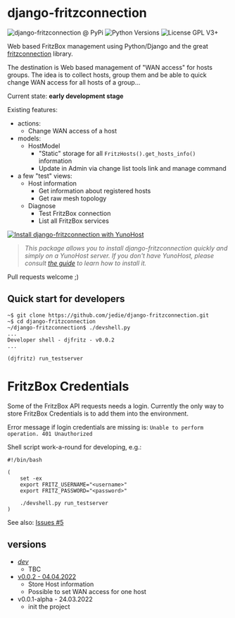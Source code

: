 # django-fritzconnection

![django-fritzconnection @ PyPi](https://img.shields.io/pypi/v/django-fritzconnection?label=django-fritzconnection%20%40%20PyPi)
![Python Versions](https://img.shields.io/pypi/pyversions/django-fritzconnection)
![License GPL V3+](https://img.shields.io/pypi/l/django-fritzconnection)

Web based FritzBox management using Python/Django and the great [fritzconnection](https://github.com/kbr/fritzconnection) library.

The destination is Web based management of "WAN access" for hosts groups.
The idea is to collect hosts, group them and be able to quick change WAN access for all hosts of a group...

Current state: **early development stage**

Existing features:

* actions:
  * Change WAN access of a host
* models:
  * HostModel
    * "Static" storage for all `FritzHosts().get_hosts_info()` information
    * Update in Admin via change list tools link and manage command
* a few "test" views:
  * Host information
    * Get information about registered hosts
    * Get raw mesh topology
  * Diagnose
    * Test FritzBox connection
    * List all FritzBox services


[![Install django-fritzconnection with YunoHost](https://install-app.yunohost.org/install-with-yunohost.svg)](https://install-app.yunohost.org/?app=django-fritzconnection)

> *This package allows you to install django-fritzconnection quickly and simply on a YunoHost server.
If you don't have YunoHost, please consult [the guide](https://yunohost.org/#/install) to learn how to install it.*

Pull requests welcome ;)


## Quick start for developers

```
~$ git clone https://github.com/jedie/django-fritzconnection.git
~$ cd django-fritzconnection
~/django-fritzconnection$ ./devshell.py
...
Developer shell - djfritz - v0.0.2
...

(djfritz) run_testserver
```

# FritzBox Credentials

Some of the FritzBox API requests needs a login. Currently the only way to store FritzBox Credentials is to add them into the environment.

Error message if login credentials are missing is: `Unable to perform operation. 401 Unauthorized`

Shell script work-a-round for developing, e.g.:

```
#!/bin/bash

(
    set -ex
    export FRITZ_USERNAME="<username>"
    export FRITZ_PASSWORD="<password>"
    
    ./devshell.py run_testserver
)
```
See also: [Issues #5](https://github.com/jedie/django-fritzconnection/issues/5)

## versions

* [*dev*](https://github.com/jedie/django-fritzconnection/compare/v0.0.2.rc1...main)
  * TBC
* [v0.0.2 - 04.04.2022](https://github.com/jedie/django-fritzconnection/compare/v0.0.1-alpha...v0.0.2)
  * Store Host information
  * Possible to set WAN access for one host
* v0.0.1-alpha - 24.03.2022
  * init the project
